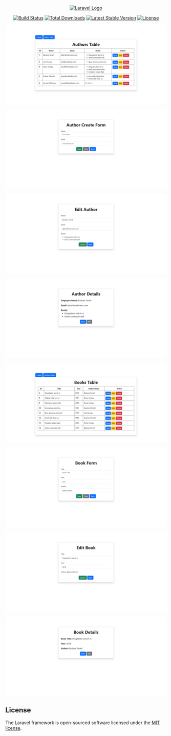 <p align="center"><a href="https://laravel.com" target="_blank"><img src="https://raw.githubusercontent.com/laravel/art/master/logo-lockup/5%20SVG/2%20CMYK/1%20Full%20Color/laravel-logolockup-cmyk-red.svg" width="400" alt="Laravel Logo"></a></p>

<p align="center">
<a href="https://github.com/laravel/framework/actions"><img src="https://github.com/laravel/framework/workflows/tests/badge.svg" alt="Build Status"></a>
<a href="https://packagist.org/packages/laravel/framework"><img src="https://img.shields.io/packagist/dt/laravel/framework" alt="Total Downloads"></a>
<a href="https://packagist.org/packages/laravel/framework"><img src="https://img.shields.io/packagist/v/laravel/framework" alt="Latest Stable Version"></a>
<a href="https://packagist.org/packages/laravel/framework"><img src="https://img.shields.io/packagist/l/laravel/framework" alt="License"></a>
</p>

![imagealt](https://github.com/KPJ31/Laravel-Authors-Books-One-to-Many/blob/fbcb7f4b249cef2a6d917007fff5ea2d28818f9d/Author%20Table.png)

![imagealt](https://github.com/KPJ31/Laravel-Authors-Books-One-to-Many/blob/fbcb7f4b249cef2a6d917007fff5ea2d28818f9d/Author%20Create%20Form.png)

![imagealt](https://github.com/KPJ31/Laravel-Authors-Books-One-to-Many/blob/fbcb7f4b249cef2a6d917007fff5ea2d28818f9d/Edit%20Author.png)

![imagealt](https://github.com/KPJ31/Laravel-Authors-Books-One-to-Many/blob/fbcb7f4b249cef2a6d917007fff5ea2d28818f9d/Author%20Details.png)

![imagealt](https://github.com/KPJ31/Laravel-Authors-Books-One-to-Many/blob/fbcb7f4b249cef2a6d917007fff5ea2d28818f9d/Book%20Table.png)

![imagealt](https://github.com/KPJ31/Laravel-Authors-Books-One-to-Many/blob/fbcb7f4b249cef2a6d917007fff5ea2d28818f9d/Book%20Create.png)

![imagealt](https://github.com/KPJ31/Laravel-Authors-Books-One-to-Many/blob/fbcb7f4b249cef2a6d917007fff5ea2d28818f9d/Edit%20Book.png)

![imagealt](https://github.com/KPJ31/Laravel-Authors-Books-One-to-Many/blob/fbcb7f4b249cef2a6d917007fff5ea2d28818f9d/Book%20Details.png)








## License

The Laravel framework is open-sourced software licensed under the [MIT license](https://opensource.org/licenses/MIT).
